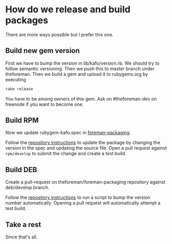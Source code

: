 # How do we release and build packages

There are more ways possible but I prefer this one.

## Build new gem version

First we have to bump the version in lib/kafo/version.rb. We should try to 
follow semantic versioning. Then we push this to master branch under 
theforeman. Then we build a gem and upload it to rubygems.org by executing

```sh
rake release
```

You have to be among owners of this gem. Ask on #theforeman-dev on freenode
if you want to become one.

## Build RPM

Now we update rubygem-kafo.spec in [foreman-packaging](https://github.com/theforeman/foreman-packaging/tree/rpm/develop/rubygem-kafo).

Follow the [repository instructions](https://github.com/theforeman/foreman-packaging/tree/rpm/develop#howto-update-a-package)
to update the package by changing the version in the spec and updating
the source file.  Open a pull request against `rpm/develop` to submit
the change and create a test build.

## Build DEB

Create a pull-request on theforeman/foreman-packaging repository against
deb/develop branch.

Follow the [repository instructions](https://github.com/theforeman/foreman-packaging/tree/deb/develop/#howto-update-a-package)
to run a script to bump the version number automatically.  Opening a
pull request will automatically attempt a test build.

## Take a rest

Since that's all.

